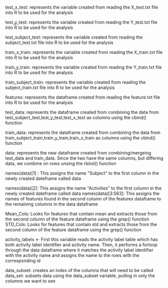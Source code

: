 

test_x_test:  represents the variable created from reading the X_test.txt file into R to be used for the analysis

test_y_test: represents the variable created from reading the Y_test.txt file into R to be used for the analysis 

test_subject_test:  represents the variable created from reading the subject_test.txt file into R to be used for the analysis

train_x_train: represents the variable created from reading the X_train.txt file into R to be used for the analysis

train_y_train: represents the variable created from reading the Y_train.txt file into R to be used for the analysis

train_subject_train:  represents the variable created from reading the subject_train.txt file into R to be used for the analysis 

features: represents the dataframe created from reading the feature.txt file into R to be used for the analysis

test_data:  represents the dataframe created from combining the data from test_subject_test,test_y_test,test_x_test as columns using the cbind() function

train_data: represents the dataframe created from combining the data from train_subject_train,train_y_train,train_x_train as columns using the cbind() function

data: represents the new dataframe created from combining/mergeing test_data and train_data. Since the two have the same columns, but differing data, we combine on rows unsing the rbind() function


names(data)[1] : This assigns the name "Subject" to the first column in the newly created dateframe called data

names(data)[2]: This assigns the name "Activities" to the first column in the newly created dateframe called data
names(data)[3:563]: This assigns the names of features found in the second column of the features dataframe to the remaining columns in the data dataframe
 

Mean_Cols: Looks for features that contain mean and extracts those from the second column of the feature dataframe using the grep() function
STD_Cols: Looks for features that contain std and extracts those from the second column of the feature dataframe using the grep() function



activity_labels <- First this variable reads the activity label table which has both activity label identifier and activity name. Then, it performs a forloop through the data dataframe where it matches the activity label identifier with the activity name and assigns the name to the rows with the corresponding id 

 

data_subset: creates an index of the columns that will need to be called
data_set: subsets data using the data_subset variable, pulling in only the columns we want to see





